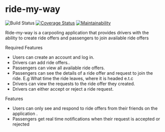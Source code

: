 # ride-my-way

![Build Status](https://travis-ci.org/tomiadebanjo/ride-my-way.svg?branch=develop) [![Coverage Status](https://coveralls.io/repos/github/tomiadebanjo/ride-my-way/badge.svg?branch=develop)](https://coveralls.io/github/tomiadebanjo/ride-my-way?branch=develop) [![Maintainability](https://api.codeclimate.com/v1/badges/6a77aac0d9e850e8ffdd/maintainability)](https://codeclimate.com/github/tomiadebanjo/ride-my-way/maintainability)

Ride-my-way is a carpooling application that provides drivers with the ability to create ride offers and passengers to join available ride offers

Required Features

- Users can create an account and log in.
- Drivers can add ride offers..
- Passengers can view all available ride offers.
- Passengers can see the details of a ride offer and request to join the ride. E.g What time the ride leaves, where it is headed e.t.c
- Drivers can view the requests to the ride offer they created.
- Drivers can either accept or reject a ride request.

Features

- Users can only see and respond to ride offers from their friends on the application .
- Passengers get real time notifications when their request is accepted or rejected
